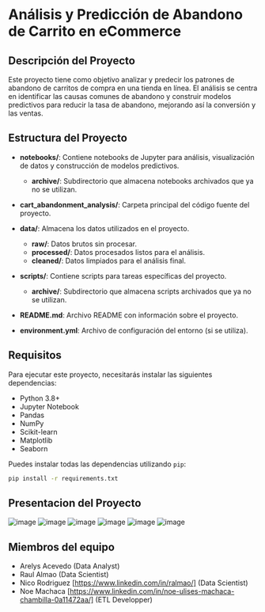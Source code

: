 # Análisis y Predicción de Abandono de Carrito en eCommerce

## Descripción del Proyecto
Este proyecto tiene como objetivo analizar y predecir los patrones de abandono de carritos de compra en una tienda en línea. El análisis se centra en identificar las causas comunes de abandono y construir modelos predictivos para reducir la tasa de abandono, mejorando así la conversión y las ventas.

## Estructura del Proyecto

- **notebooks/**: Contiene notebooks de Jupyter para análisis, visualización de datos y construcción de modelos predictivos.
  - **archive/**: Subdirectorio que almacena notebooks archivados que ya no se utilizan.

- **cart_abandonment_analysis/**: Carpeta principal del código fuente del proyecto.

- **data/**: Almacena los datos utilizados en el proyecto.
  - **raw/**: Datos brutos sin procesar.
  - **processed/**: Datos procesados listos para el análisis.
  - **cleaned/**: Datos limpiados para el análisis final.

- **scripts/**: Contiene scripts para tareas específicas del proyecto.
  - **archive/**: Subdirectorio que almacena scripts archivados que ya no se utilizan.

- **README.md**: Archivo README con información sobre el proyecto.

- **environment.yml**: Archivo de configuración del entorno (si se utiliza).

## Requisitos
Para ejecutar este proyecto, necesitarás instalar las siguientes dependencias:
- Python 3.8+
- Jupyter Notebook
- Pandas
- NumPy
- Scikit-learn
- Matplotlib
- Seaborn

Puedes instalar todas las dependencias utilizando `pip`:

```sh
pip install -r requirements.txt
```

## Presentacion del Proyecto
![image](https://github.com/newneo4/c18-60-m-data-bi/assets/105571999/f9e02f40-bbc4-4d02-aacf-fe64600a3fbd)
![image](https://github.com/newneo4/c18-60-m-data-bi/assets/105571999/e21c540c-0bd6-4014-bf6e-61274abfefc8)
![image](https://github.com/newneo4/c18-60-m-data-bi/assets/105571999/730d4e1f-9d74-4d77-b0d0-6fef975e6a88)
![image](https://github.com/newneo4/c18-60-m-data-bi/assets/105571999/5db02a65-502c-4bd1-8f8e-8d4bbf9b50f3)
![image](https://github.com/newneo4/c18-60-m-data-bi/assets/105571999/b3b5e577-4f61-4438-9b42-f19d4fd9ed7b)
![image](https://github.com/newneo4/c18-60-m-data-bi/assets/105571999/ea85036c-7330-4eef-a9e5-9222f7f1e77b)

## Miembros del equipo
- Arelys Acevedo (Data Analyst)
- Raul Almao (Data Scientist)
- Nico Rodriguez [https://www.linkedin.com/in/ralmao/] (Data Scientist)
- Noe Machaca [https://www.linkedin.com/in/noe-ulises-machaca-chambilla-0a11472aa/] (ETL Developper)



